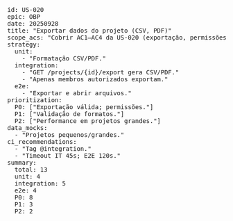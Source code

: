 <pre>
id: US-020
epic: OBP
date: 20250928
title: "Exportar dados do projeto (CSV, PDF)"
scope_acs: "Cobrir AC1–AC4 da US-020 (exportação, permissões, dados atuais, erros)."
strategy:
  unit:
    - "Formatação CSV/PDF."
  integration:
    - "GET /projects/{id}/export gera CSV/PDF."
    - "Apenas membros autorizados exportam."
  e2e:
    - "Exportar e abrir arquivos."
prioritization:
  P0: ["Exportação válida; permissões."]
  P1: ["Validação de formatos."]
  P2: ["Performance em projetos grandes."]
data_mocks:
  - "Projetos pequenos/grandes."
ci_recommendations:
  - "Tag @integration."
  - "Timeout IT 45s; E2E 120s."
summary:
  total: 13
  unit: 4
  integration: 5
  e2e: 4
  P0: 8
  P1: 3
  P2: 2
</pre>
